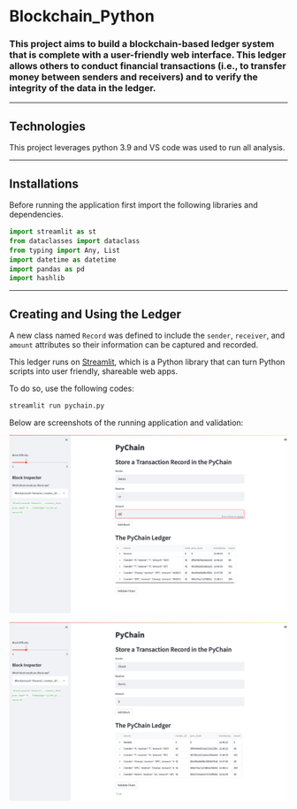 # Blockchain_Python

### This project aims to build a blockchain-based ledger system that is complete with a user-friendly web interface. This ledger allows others to conduct financial transactions (i.e., to transfer money between senders and receivers) and to verify the integrity of the data in the ledger.

---

## Technologies

This project leverages python 3.9 and VS code was used to run all analysis.

---

## Installations

Before running the application first import the following libraries and dependencies.

```python
import streamlit as st
from dataclasses import dataclass
from typing import Any, List
import datetime as datetime
import pandas as pd
import hashlib

```

---

## Creating and Using the Ledger

A new class named `Record` was defined to include the `sender`, `receiver`, and `amount` attributes so their information can be captured and recorded.

This ledger runs on [Streamlit](https://docs.streamlit.io/library/get-started), which is a Python library that can turn Python scripts into user friendly, shareable web apps.

To do so, use the following codes:

```python
streamlit run pychain.py
```

Below are screenshots of the running application and validation:

![Pychain_streamlit](Images/Pychain_streamlit.png)

![Pychain_validate](Images/Pychain_validate.png)